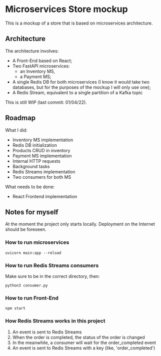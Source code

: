 # Microservices Store mockup

This is a mockup of a store that is based on microservices architecture.

## Architecture

The architecture involves:

- A Front-End based on React;
- Two FastAPI microservices:
    - an Inventory MS,
    - a Payment MS;
- A single Redis DB for both microservices (I know it would take two databases, but for the purposes of the mockup I will only use one);
- A Redis Stream, equivalent to a single partition of a Kafka topic

This is still WIP (last commit: 01/04/22).

## Roadmap

What I did:

- Inventory MS implementation
- Redis DB initialization
- Products CRUD in inventory
- Payment MS implementation
- Internal HTTP requests
- Background tasks
- Redis Streams implementation
- Two consumers for both MS

What needs to be done:

- React Frontend implementation

## Notes for myself

At the moment the project only starts locally. Deployment on the Internet should be foreseen.

### How to run microservices

    uvicorn main:app --reload

### How to run Redis Streams consumers 

Make sure to be in the correct directory, then:

    python3 consumer.py

### How to run Front-End

    npm start

### How Redis Streams works in this project

1. An event is sent to Redis Streams
2. When the order is completed, the status of the order is changed
3. In the meanwhile, a consumer will wait for the order_completed event
4. An event is sent to Redis Streams with a key (like, 'order_completed')